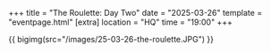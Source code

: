 +++
title = "The Roulette: Day Two"
date = "2025-03-26"
template = "eventpage.html"
[extra]
location = "HQ"
time = "19:00"
+++

{{ bigimg(src="/images/25-03-26-the-roulette.JPG") }}
